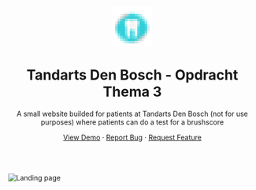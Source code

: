 <div align="center">
    <a>
        <img src="images/favicon.png" alt="Logo" width="80" height="80" />
    </a>
    <h1>Tandarts Den Bosch - Opdracht Thema 3</h1>
    <p>A small website builded for patients at Tandarts Den Bosch (not for use purposes) where patients can do a test for a brushscore</p>
    <a href="https://markiesch.github.io/PraktijkOpdrachtThema3/">View Demo</a>
    ·
    <a href="https://github.com/Markiesch/PraktijkOpdrachtThema3/issues">Report Bug</a>
    ·
    <a href="https://github.com/Markiesch/PraktijkOpdrachtThema3/issues">Request Feature</a>
</div>
<br />
<br />
<br />

![Landing page](https://raw.githubusercontent.com/Markiesch/portfolio/master/images/projects/tandarts/index.png "Landing Page")
